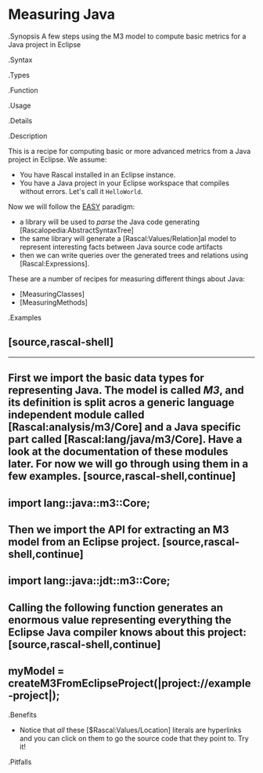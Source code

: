# Measuring Java

.Synopsis
A few steps using the M3 model to compute basic metrics for a Java project in Eclipse

.Syntax

.Types

.Function
       
.Usage

.Details

.Description


This is a recipe for computing basic or more advanced metrics from a Java project in Eclipse. We assume:

*  You have Rascal installed in an Eclipse instance.
*  You have a Java project in your Eclipse workspace that compiles without errors. Let's call it `HelloWorld`.


Now we will follow the [EASY]((EASY)) paradigm:

*  a library will be used to _parse_ the Java code generating [Rascalopedia:AbstractSyntaxTree]
*  the same library will generate a [Rascal:Values/Relation]al model to represent interesting facts between Java source code artifacts
*  then we can write queries over the generated trees and relations using [Rascal:Expressions].


These are a number of recipes for measuring different things about Java:

*  [MeasuringClasses]
*  [MeasuringMethods]

.Examples


[source,rascal-shell]
----
----
First we import the basic data types for representing Java. The model is called _M3_, and its definition is split acros a generic
language independent module called [Rascal:analysis/m3/Core] and a Java specific part called [Rascal:lang/java/m3/Core]. Have a look at the documentation 
of these modules later. For now we will go through using them in a few examples.
[source,rascal-shell,continue]
----
import lang::java::m3::Core;
----
Then we import the API for extracting an M3 model from an Eclipse project. 
[source,rascal-shell,continue]
----
import lang::java::jdt::m3::Core;
----
Calling the following function generates an enormous value representing everything the Eclipse Java compiler knows about this project:
[source,rascal-shell,continue]
----
myModel = createM3FromEclipseProject(|project://example-project|);
----

.Benefits

*  Notice that _all_ these [$Rascal:Values/Location] literals are hyperlinks and you can click on them to go the source code that they point to. Try it!

.Pitfalls


